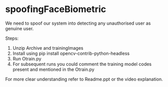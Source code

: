 # spoofingFaceBiometric
We need to spoof our system into detecting any unauthorised user as genuine user.

Steps:
1. Unzip Archive and trainingImages
2. Install using pip install opencv-contrib-python-headless
3. Run Otrain.py
4. For subsequent runs you could comment the training model codes present and mentioned in the Otrain.py

For more clear understanding refer to Readme.ppt or the video explanation.
